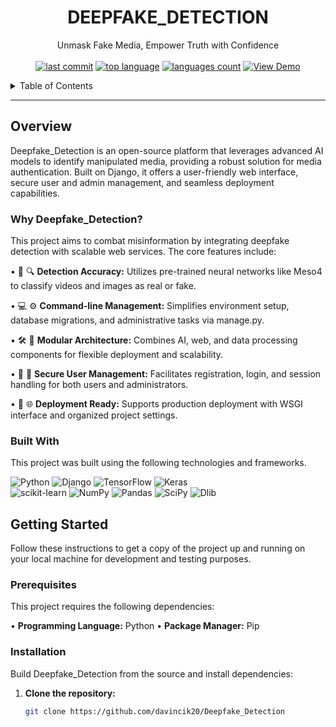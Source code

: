 <p align="center">
  <a href="https://github.com/davincik20/Deepfake_Detection">
    <!-- You can add a logo here if you have one -->
    <!-- <img src="images/logo.png" alt="Logo" width="80" height="80"> -->
  </a>

  <h1 align="center">DEEPFAKE_DETECTION</h1>

  <p align="center">
    Unmask Fake Media, Empower Truth with Confidence
    <br />
    <br />
    <!-- Replace the user/repo with your own to make these badges dynamic -->
    <a href="https://github.com/davincik20/Deepfake_Detection/commits/main"><img src="https://img.shields.io/github/last-commit/davincik20/Deepfake_Detection" alt="last commit"></a>
    <a href="https://github.com/davincik20/Deepfake_Detection"><img src="https://img.shields.io/github/languages/top/davincik20/Deepfake_Detection" alt="top language"></a>
    <a href="https://github.com/davincik20/Deepfake_Detection"><img src="https://img.shields.io/github/languages/count/davincik20/Deepfake_Detection" alt="languages count"></a>
    <a href="[YOUR_PROJECT_DEMO_LINK_HERE]"><img src="https://img.shields.io/badge/View_Demo-green" alt="View Demo"></a>
  </p>
</p>

<!-- TABLE OF CONTENTS -->
<details>
  <summary>Table of Contents</summary>
  <ol>
    <li><a href="#overview">Overview</a></li>
    <li>
      <a href="#getting-started">Getting Started</a>
      <ul>
        <li><a href="#prerequisites">Prerequisites</a></li>
        <li><a href="#installation">Installation</a></li>
      </ul>
    </li>
    <li><a href="#usage">Usage</a></li>
    <li><a href="#testing">Testing</a></li>
    <li><a href="#roadmap">Roadmap</a></li>
    <li><a href="#contributing">Contributing</a></li>
    <li><a href="#license">License</a></li>
    <li><a href="#contact">Contact</a></li>
  </ol>
</details>

---

## Overview

Deepfake_Detection is an open-source platform that leverages advanced AI models to identify manipulated media, providing a robust solution for media authentication. Built on Django, it offers a user-friendly web interface, secure user and admin management, and seamless deployment capabilities.

### Why Deepfake_Detection?

This project aims to combat misinformation by integrating deepfake detection with scalable web services. The core features include:

• 🎯 🔍 **Detection Accuracy:** Utilizes pre-trained neural networks like Meso4 to classify videos and images as real or fake.

• 💻 ⚙️ **Command-line Management:** Simplifies environment setup, database migrations, and administrative tasks via manage.py.

• 🛠️ 💾 **Modular Architecture:** Combines AI, web, and data processing components for flexible deployment and scalability.

• 🔐 🔧 **Secure User Management:** Facilitates registration, login, and session handling for both users and administrators.

• 🚀 🌐 **Deployment Ready:** Supports production deployment with WSGI interface and organized project settings.

### Built With

This project was built using the following technologies and frameworks.

<p align="left">
  <img src="https://img.shields.io/badge/python-3776AB.svg?style=for-the-badge&logo=python&logoColor=white" alt="Python">
  <img src="https://img.shields.io/badge/django-092E20?style=for-the-badge&logo=django&logoColor=white" alt="Django">
  <img src="https://img.shields.io/badge/TensorFlow-FF6F00?style=for-the-badge&logo=tensorflow&logoColor=white" alt="TensorFlow">
  <img src="https://img.shields.io/badge/Keras-D00000?style=for-the-badge&logo=keras&logoColor=white" alt="Keras">
  <br>
  <img src="https://img.shields.io/badge/scikit--learn-F7931E?style=for-the-badge&logo=scikit-learn&logoColor=white" alt="scikit-learn">
  <img src="https://img.shields.io/badge/numpy-013243.svg?style=for-the-badge&logo=numpy&logoColor=white" alt="NumPy">
  <img src="https://img.shields.io/badge/pandas-150458.svg?style=for-the-badge&logo=pandas&logoColor=white" alt="Pandas">
  <img src="https://img.shields.io/badge/SciPy-8CAAE6.svg?style=for-the-badge&logo=scipy&logoColor=white" alt="SciPy">
  <img src="https://img.shields.io/badge/Dlib-43A047?style=for-the-badge" alt="Dlib">
</p>

## Getting Started

Follow these instructions to get a copy of the project up and running on your local machine for development and testing purposes.

### Prerequisites

This project requires the following dependencies:

• **Programming Language:** Python
• **Package Manager:** Pip

### Installation

Build Deepfake_Detection from the source and install dependencies:

1. **Clone the repository:**
   ```sh
   git clone https://github.com/davincik20/Deepfake_Detection
